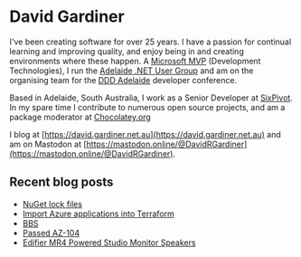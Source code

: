 # David Gardiner

I've been creating software for over 25 years. I have a passion for continual learning and improving quality, and enjoy being in and creating environments where these happen. A [Microsoft MVP](https://mvp.microsoft.com/en-us/PublicProfile/5001655) (Development Technologies), I run the [Adelaide .NET User Group](https://www.adnug.net) and am on the organising team for the [DDD Adelaide](https://www.dddadelaide.com) developer conference.

Based in Adelaide, South Australia, I work as a Senior Developer at [SixPivot](https://www.sixpivot.com.au). In my spare time I contribute to numerous open source projects, and am a package moderator at [Chocolatey.org](https://chocolatey.org)

I blog at [https://david.gardiner.net.au](https://david.gardiner.net.au) and am on Mastodon at [https://mastodon.online/@DavidRGardiner](https://mastodon.online/@DavidRGardiner).

## Recent blog posts

<!--START_SECTION:posts-->
* [NuGet lock files](https:&#x2F;&#x2F;david.gardiner.net.au&#x2F;2025&#x2F;05&#x2F;nuget-lockfiles)
* [Import Azure applications into Terraform](https:&#x2F;&#x2F;david.gardiner.net.au&#x2F;2025&#x2F;05&#x2F;adelaide-azure)
* [BBS](https:&#x2F;&#x2F;david.gardiner.net.au&#x2F;2025&#x2F;05&#x2F;bbs)
* [Passed AZ-104](https:&#x2F;&#x2F;david.gardiner.net.au&#x2F;2025&#x2F;05&#x2F;az-104)
* [Edifier MR4 Powered Studio Monitor Speakers](https:&#x2F;&#x2F;david.gardiner.net.au&#x2F;2025&#x2F;04&#x2F;edifier-speakers)
<!--END_SECTION:posts-->
